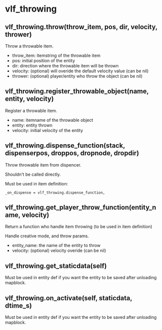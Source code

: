 # vlf_throwing

## vlf_throwing.throw(throw_item, pos, dir, velocity, thrower)
Throw a throwable item.

* throw_item: itemstring of the throwable item
* pos: initial position of the entity
* dir: direction where the throwable item will be thrown
* velocity: (optional) will overide the default velocity value (can be nil)
* thrower: (optional) player/entity who throw the object (can be nil)

## vlf_throwing.register_throwable_object(name, entity, velocity)
Register a throwable item.

* name: itemname of the throwable object
* entity: entity thrown
* velocity: initial velocity of the entity

## vlf_throwing.dispense_function(stack, dispenserpos, droppos, dropnode, dropdir)
Throw throwable item from dispencer.

Shouldn't be called directly.

Must be used in item definition:

`_on_dispense = vlf_throwing.dispense_function,`

## vlf_throwing.get_player_throw_function(entity_name, velocity)

Return a function who handle item throwing (to be used in item definition)

Handle creative mode, and throw params.

* entity_name: the name of the entity to throw
* velocity: (optional) velocity overide (can be nil)

## vlf_throwing.get_staticdata(self)
Must be used in entity def if you want the entity to be saved after unloading mapblock.

## vlf_throwing.on_activate(self, staticdata, dtime_s)
Must be used in entity def if you want the entity to be saved after unloading mapblock.
